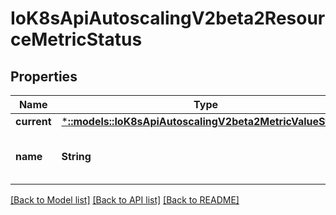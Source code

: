 # IoK8sApiAutoscalingV2beta2ResourceMetricStatus

## Properties
Name | Type | Description | Notes
------------ | ------------- | ------------- | -------------
**current** | [***::models::IoK8sApiAutoscalingV2beta2MetricValueStatus**](io.k8s.api.autoscaling.v2beta2.MetricValueStatus.md) |  | 
**name** | **String** | Name is the name of the resource in question. | 

[[Back to Model list]](../README.md#documentation-for-models) [[Back to API list]](../README.md#documentation-for-api-endpoints) [[Back to README]](../README.md)


